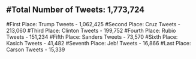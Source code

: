 #Total Number of Tweets: 1,773,724 
---
#First Place: Trump Tweets - 1,062,425
#Second Place: Cruz Tweets - 213,060
#Third Place: Clinton Tweets - 199,752
#Fourth Place: Rubio Tweets - 151,234
#Fifth Place: Sanders Tweets - 73,570
#Sixth Place: Kasich Tweets - 41,482
#Seventh Place: Jeb! Tweets - 16,866
#Last Place: Carson Tweets - 15,339
